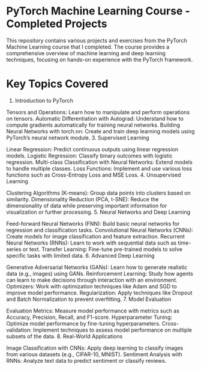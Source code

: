 # PyTorch Machine Learning Course - Completed Projects
This repository contains various projects and exercises from the PyTorch Machine Learning course that I completed. The course provides a comprehensive overview of machine learning and deep learning techniques, focusing on hands-on experience with the PyTorch framework.


# Key Topics Covered
1. Introduction to PyTorch

Tensors and Operations: Learn how to manipulate and perform operations on tensors.
Automatic Differentiation with Autograd: Understand how to compute gradients automatically for training neural networks.
Building Neural Networks with torch.nn: Create and train deep learning models using PyTorch’s neural network module.
3. Supervised Learning

Linear Regression: Predict continuous outputs using linear regression models.
Logistic Regression: Classify binary outcomes with logistic regression.
Multi-class Classification with Neural Networks: Extend models to handle multiple classes.
Loss Functions: Implement and use various loss functions such as Cross-Entropy Loss and MSE Loss.
4. Unsupervised Learning

Clustering Algorithms (K-means): Group data points into clusters based on similarity.
Dimensionality Reduction (PCA, t-SNE): Reduce the dimensionality of data while preserving important information for visualization or further processing.
5. Neural Networks and Deep Learning

Feed-forward Neural Networks (FNN): Build basic neural networks for regression and classification tasks.
Convolutional Neural Networks (CNNs): Create models for image classification and feature extraction.
Recurrent Neural Networks (RNNs): Learn to work with sequential data such as time-series or text.
Transfer Learning: Fine-tune pre-trained models to solve specific tasks with limited data.
6. Advanced Deep Learning

Generative Adversarial Networks (GANs): Learn how to generate realistic data (e.g., images) using GANs.
Reinforcement Learning: Study how agents can learn to make decisions through interaction with an environment.
Optimizers: Work with optimization techniques like Adam and SGD to improve model performance.
Regularization: Apply techniques like Dropout and Batch Normalization to prevent overfitting.
7. Model Evaluation

Evaluation Metrics: Measure model performance with metrics such as Accuracy, Precision, Recall, and F1-score.
Hyperparameter Tuning: Optimize model performance by fine-tuning hyperparameters.
Cross-validation: Implement techniques to assess model performance on multiple subsets of the data.
8. Real-World Applications

Image Classification with CNNs: Apply deep learning to classify images from various datasets (e.g., CIFAR-10, MNIST).
Sentiment Analysis with RNNs: Analyze text data to predict sentiment or classify reviews.
